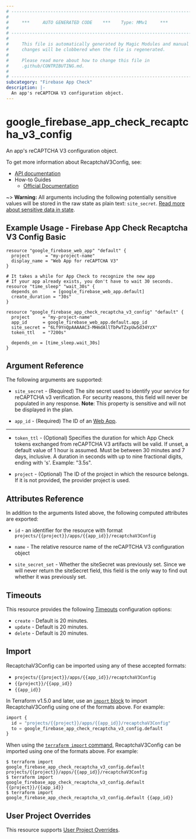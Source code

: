 ```yaml
---
# ----------------------------------------------------------------------------
#
#     ***     AUTO GENERATED CODE    ***    Type: MMv1     ***
#
# ----------------------------------------------------------------------------
#
#     This file is automatically generated by Magic Modules and manual
#     changes will be clobbered when the file is regenerated.
#
#     Please read more about how to change this file in
#     .github/CONTRIBUTING.md.
#
# ----------------------------------------------------------------------------
subcategory: "Firebase App Check"
description: |-
  An app's reCAPTCHA V3 configuration object.
---
```


# google\_firebase\_app\_check\_recaptcha\_v3\_config

An app's reCAPTCHA V3 configuration object.


To get more information about RecaptchaV3Config, see:

* [API documentation](https://firebase.google.com/docs/reference/appcheck/rest/v1/projects.apps.recaptchaV3Config)
* How-to Guides
    * [Official Documentation](https://firebase.google.com/docs/app-check)

~> **Warning:** All arguments including the following potentially sensitive
values will be stored in the raw state as plain text: `site_secret`.
[Read more about sensitive data in state](https://www.terraform.io/language/state/sensitive-data).

## Example Usage - Firebase App Check Recaptcha V3 Config Basic


```hcl
resource "google_firebase_web_app" "default" {
  project      = "my-project-name"
  display_name = "Web App for reCAPTCHA V3"
}

# It takes a while for App Check to recognize the new app
# If your app already exists, you don't have to wait 30 seconds.
resource "time_sleep" "wait_30s" {
  depends_on      = [google_firebase_web_app.default]
  create_duration = "30s"
}

resource "google_firebase_app_check_recaptcha_v3_config" "default" {
  project     = "my-project-name"
  app_id      = google_firebase_web_app.default.app_id
  site_secret = "6Lf9YnQpAAAAAC3-MHmdAllTbPwTZxpUw5d34YzX"
  token_ttl   = "7200s"

  depends_on = [time_sleep.wait_30s]
}
```

## Argument Reference

The following arguments are supported:


* `site_secret` -
  (Required)
  The site secret used to identify your service for reCAPTCHA v3 verification.
  For security reasons, this field will never be populated in any response.
  **Note**: This property is sensitive and will not be displayed in the plan.

* `app_id` -
  (Required)
  The ID of an
  [Web App](https://firebase.google.com/docs/reference/firebase-management/rest/v1beta1/projects.webApps#WebApp.FIELDS.app_id).


- - -


* `token_ttl` -
  (Optional)
  Specifies the duration for which App Check tokens exchanged from reCAPTCHA V3 artifacts will be valid.
  If unset, a default value of 1 hour is assumed. Must be between 30 minutes and 7 days, inclusive.
  A duration in seconds with up to nine fractional digits, ending with 's'. Example: "3.5s".

* `project` - (Optional) The ID of the project in which the resource belongs.
    If it is not provided, the provider project is used.


## Attributes Reference

In addition to the arguments listed above, the following computed attributes are exported:

* `id` - an identifier for the resource with format `projects/{{project}}/apps/{{app_id}}/recaptchaV3Config`

* `name` -
  The relative resource name of the reCAPTCHA V3 configuration object

* `site_secret_set` -
  Whether the siteSecret was previously set. Since we will never return the siteSecret field, this field is the only way to find out whether it was previously set.


## Timeouts

This resource provides the following
[Timeouts](https://developer.hashicorp.com/terraform/plugin/sdkv2/resources/retries-and-customizable-timeouts) configuration options:

- `create` - Default is 20 minutes.
- `update` - Default is 20 minutes.
- `delete` - Default is 20 minutes.

## Import


RecaptchaV3Config can be imported using any of these accepted formats:

* `projects/{{project}}/apps/{{app_id}}/recaptchaV3Config`
* `{{project}}/{{app_id}}`
* `{{app_id}}`


In Terraform v1.5.0 and later, use an [`import` block](https://developer.hashicorp.com/terraform/language/import) to import RecaptchaV3Config using one of the formats above. For example:

```tf
import {
  id = "projects/{{project}}/apps/{{app_id}}/recaptchaV3Config"
  to = google_firebase_app_check_recaptcha_v3_config.default
}
```

When using the [`terraform import` command](https://developer.hashicorp.com/terraform/cli/commands/import), RecaptchaV3Config can be imported using one of the formats above. For example:

```
$ terraform import google_firebase_app_check_recaptcha_v3_config.default projects/{{project}}/apps/{{app_id}}/recaptchaV3Config
$ terraform import google_firebase_app_check_recaptcha_v3_config.default {{project}}/{{app_id}}
$ terraform import google_firebase_app_check_recaptcha_v3_config.default {{app_id}}
```

## User Project Overrides

This resource supports [User Project Overrides](https://registry.terraform.io/providers/hashicorp/google/latest/docs/guides/provider_reference#user_project_override).
